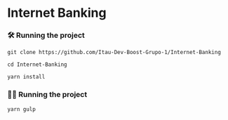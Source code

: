 # Internet Banking

### 🛠️ Running the project

`git clone https://github.com/Itau-Dev-Boost-Grupo-1/Internet-Banking`

`cd Internet-Banking`

`yarn install`

### 🧑‍🎨 Running the project

`yarn gulp`
